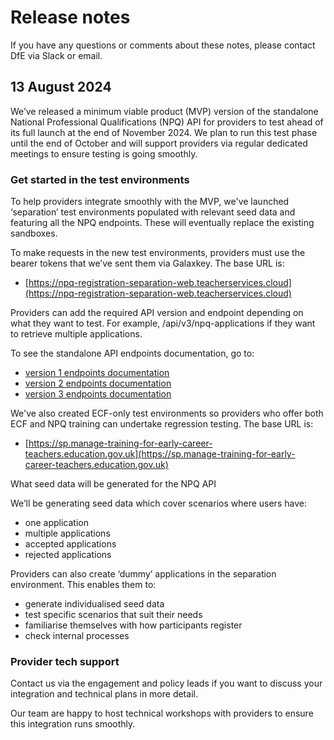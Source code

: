# Release notes

If you have any questions or comments about these notes, please contact DfE via Slack or email.

## 13 August 2024 

We’ve released a minimum viable product (MVP) version of the standalone National Professional Qualifications (NPQ) API for providers to test ahead of its full launch at the end of November 2024. We plan to run this test phase until the end of October and will support providers via regular dedicated meetings to ensure testing is going smoothly. 

### Get started in the test environments 

To help providers integrate smoothly with the MVP, we've launched ‘separation’ test environments populated with relevant seed data and featuring all the NPQ endpoints. These will eventually replace the existing sandboxes.  

To make requests in the new test environments, providers must use the bearer tokens that we’ve sent them via Galaxkey. The base URL is:  

- [https://npq-registration-separation-web.teacherservices.cloud](https://npq-registration-separation-web.teacherservices.cloud)

Providers can add the required API version and endpoint depending on what they want to test. For example, /api/v3/npq-applications if they want to retrieve multiple applications.  

To see the standalone API endpoints documentation, go to:  

- [version 1 endpoints documentation](https://npq-registration-separation-web.teacherservices.cloud/api/docs/v1)
- [version 2 endpoints documentation](https://npq-registration-separation-web.teacherservices.cloud/api/docs/v2)
- [version 3 endpoints documentation](https://npq-registration-separation-web.teacherservices.cloud/api/docs/v3)

We've also created ECF-only test environments so providers who offer both ECF and NPQ training can undertake regression testing. The base URL is: 

- [https://sp.manage-training-for-early-career-teachers.education.gov.uk](https://sp.manage-training-for-early-career-teachers.education.gov.uk)

What seed data will be generated for the NPQ API  

We’ll be generating seed data which cover scenarios where users have:  

- one application 
- multiple applications 
- accepted applications 
- rejected applications  

Providers can also create ‘dummy’ applications in the separation environment. This enables them to: 

- generate individualised seed data 
- test specific scenarios that suit their needs 
- familiarise themselves with how participants register 
- check internal processes  

### Provider tech support 

Contact us via the engagement and policy leads if you want to discuss your integration and technical plans in more detail. 

Our team are happy to host technical workshops with providers to ensure this integration runs smoothly. 

